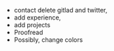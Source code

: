 * contact delete gitlad and twitter,
* add experience,
* add projects
* Proofread
* Possibly, change colors